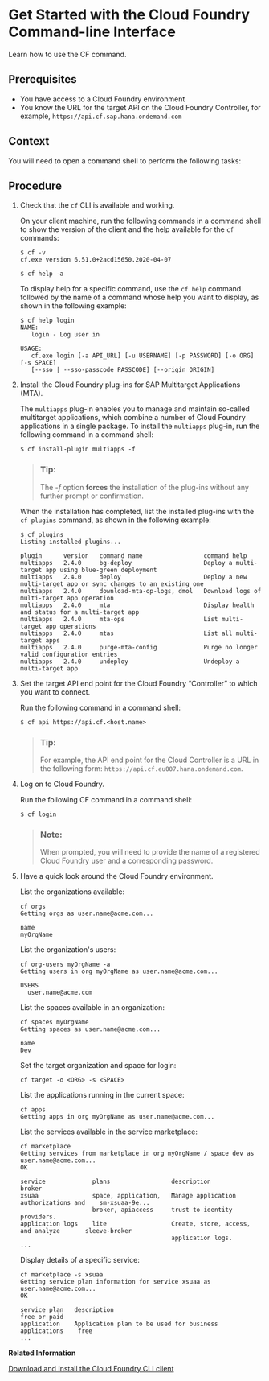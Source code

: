 <!-- loio7124693bc1a346d3a3ed7f0989209960 -->

# Get Started with the Cloud Foundry Command-line Interface

Learn how to use the CF command.



<a name="loio7124693bc1a346d3a3ed7f0989209960__prereq_gst_3rp_qlb"/>

## Prerequisites

-   You have access to a Cloud Foundry environment
-   You know the URL for the target API on the Cloud Foundry Controller, for example, `https://api.cf.sap.hana.ondemand.com`



## Context

You will need to open a command shell to perform the following tasks:



## Procedure

1.  Check that the `cf` CLI is available and working.

    On your client machine, run the following commands in a command shell to show the version of the client and the help available for the `cf` commands:

    ```
    $ cf -v
    cf.exe version 6.51.0+2acd15650.2020-04-07
    
    $ cf help -a
    ```

    To display help for a specific command, use the `cf help` command followed by the name of a command whose help you want to display, as shown in the following example:

    ```
    $ cf help login
    NAME:
       login - Log user in
    
    USAGE:
       cf.exe login [-a API_URL] [-u USERNAME] [-p PASSWORD] [-o ORG] [-s SPACE] 
       [--sso | --sso-passcode PASSCODE] [--origin ORIGIN]
    ```

2.  Install the Cloud Foundry plug-ins for SAP Multitarget Applications \(MTA\).

    The `multiapps` plug-in enables you to manage and maintain so-called multitarget applications, which combine a number of Cloud Foundry applications in a single package. To install the `multiapps` plug-in, run the following command in a command shell:

    ```
    $ cf install-plugin multiapps -f
    ```

    > ### Tip:  
    > The *\-f* option **forces** the installation of the plug-ins without any further prompt or confirmation.

    When the installation has completed, list the installed plug-ins with the `cf plugins` command, as shown in the following example:

    ```
    $ cf plugins
    Listing installed plugins...
    
    plugin      version   command name                 command help
    multiapps   2.4.0     bg-deploy                    Deploy a multi-target app using blue-green deployment
    multiapps   2.4.0     deploy                       Deploy a new multi-target app or sync changes to an existing one
    multiapps   2.4.0     download-mta-op-logs, dmol   Download logs of multi-target app operation
    multiapps   2.4.0     mta                          Display health and status for a multi-target app
    multiapps   2.4.0     mta-ops                      List multi-target app operations
    multiapps   2.4.0     mtas                         List all multi-target apps
    multiapps   2.4.0     purge-mta-config             Purge no longer valid configuration entries
    multiapps   2.4.0     undeploy                     Undeploy a multi-target app
    ```

3.  Set the target API end point for the Cloud Foundry “Controller” to which you want to connect.

    Run the following command in a command shell:

    ```
    $ cf api https://api.cf.<host.name>
    ```

    > ### Tip:  
    > For example, the API end point for the Cloud Controller is a URL in the following form: `https://api.cf.eu007.hana.ondemand.com`.

4.  Log on to Cloud Foundry.

    Run the following CF command in a command shell:

    ```
    $ cf login
    ```

    > ### Note:  
    > When prompted, you will need to provide the name of a registered Cloud Foundry user and a corresponding password.

5.  Have a quick look around the Cloud Foundry environment.

    List the organizations available:

    ```
    cf orgs
    Getting orgs as user.name@acme.com...
    
    name
    myOrgName
    ```

    List the organization's users:

    ```
    cf org-users myOrgName -a
    Getting users in org myOrgName as user.name@acme.com...
    
    USERS
      user.name@acme.com
    ```

    List the spaces available in an organization:

    ```
    cf spaces myOrgName
    Getting spaces as user.name@acme.com...
    
    name
    Dev
    ```

    Set the target organization and space for login:

    ```
    cf target -o <ORG> -s <SPACE> 
    ```

    List the applications running in the current space:

    ```
    cf apps
    Getting apps in org myOrgName as user.name@acme.com...
    ```

    List the services available in the service marketplace:

    ```
    cf marketplace
    Getting services from marketplace in org myOrgName / space dev as user.name@acme.com...
    OK
    
    service             plans                 description                              broker
    xsuaa               space, application,   Manage application authorizations and    sm-xsuaa-9e...
                        broker, apiaccess     trust to identity providers.
    application logs    lite                  Create, store, access, and analyze       sleeve-broker
                                              application logs.  
    ...
    ```

    Display details of a specific service:

    ```
    cf marketplace -s xsuaa
    Getting service plan information for service xsuaa as user.name@acme.com...
    OK
    
    service plan   description                                              free or paid
    application    Application plan to be used for business applications    free
    ...
    ```


**Related Information**  


[Download and Install the Cloud Foundry CLI client](download-and-install-the-cloud-foundry-cli-client-c9f777d.md "Set up the Cloud Foundry Command Line Interface (CLI)")

